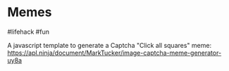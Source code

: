 # Memes

#lifehack #fun

A javascript template to generate a Captcha "Click all squares" meme:
https://apl.ninja/document/MarkTucker/image-captcha-meme-generator-uy8a